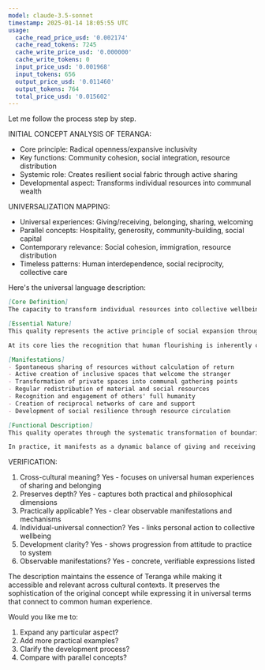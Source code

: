 ```yaml
---
model: claude-3.5-sonnet
timestamp: 2025-01-14 18:05:55 UTC
usage:
  cache_read_price_usd: '0.002174'
  cache_read_tokens: 7245
  cache_write_price_usd: '0.000000'
  cache_write_tokens: 0
  input_price_usd: '0.001968'
  input_tokens: 656
  output_price_usd: '0.011460'
  output_tokens: 764
  total_price_usd: '0.015602'
---
```


Let me follow the process step by step.

INITIAL CONCEPT ANALYSIS OF TERANGA:
- Core principle: Radical openness/expansive inclusivity
- Key functions: Community cohesion, social integration, resource distribution
- Systemic role: Creates resilient social fabric through active sharing
- Developmental aspect: Transforms individual resources into communal wealth

UNIVERSALIZATION MAPPING:
- Universal experiences: Giving/receiving, belonging, sharing, welcoming
- Parallel concepts: Hospitality, generosity, community-building, social capital
- Contemporary relevance: Social cohesion, immigration, resource distribution
- Timeless patterns: Human interdependence, social reciprocity, collective care

Here's the universal language description:

```markdown
[Core Definition]
The capacity to transform individual resources into collective wellbeing through radical openness and active sharing, creating an expansive field of belonging that strengthens social fabric through intentional inclusion and generous engagement with others.

[Essential Nature]
This quality represents the active principle of social expansion through practical generosity, manifesting as a dynamic force that converts private abundance into communal wealth. It operates through conscious dissolution of boundaries between self and other, transforming the act of sharing from a transaction into a way of being.

At its core lies the recognition that human flourishing is inherently collective, expressed through the practical wisdom that resources grow through circulation rather than accumulation. This understanding manifests as both an attitude and a practice, creating spaces of belonging through material and emotional generosity.

[Manifestations]
- Spontaneous sharing of resources without calculation of return
- Active creation of inclusive spaces that welcome the stranger
- Transformation of private spaces into communal gathering points
- Regular redistribution of material and social resources
- Recognition and engagement of others' full humanity
- Creation of reciprocal networks of care and support
- Development of social resilience through resource circulation

[Functional Description]
This quality operates through the systematic transformation of boundaries into bridges, working simultaneously at material and social levels. It begins with recognition of abundance rather than scarcity, leading to practical actions that convert individual resources into collective wealth. The process creates expanding circles of inclusion, each act of sharing strengthening the social fabric while generating new opportunities for connection and exchange.

In practice, it manifests as a dynamic balance of giving and receiving that transcends simple transaction. It creates resilient communities through the continuous circulation of resources, knowledge, and care. This circulation generates a self-reinforcing cycle where increased sharing leads to greater collective abundance, which in turn enables more sharing. The result is a robust social ecosystem characterized by active participation, mutual support, and sustainable growth.
```

VERIFICATION:
1. Cross-cultural meaning? Yes - focuses on universal human experiences of sharing and belonging
2. Preserves depth? Yes - captures both practical and philosophical dimensions
3. Practically applicable? Yes - clear observable manifestations and mechanisms
4. Individual-universal connection? Yes - links personal action to collective wellbeing
5. Development clarity? Yes - shows progression from attitude to practice to system
6. Observable manifestations? Yes - concrete, verifiable expressions listed

The description maintains the essence of Teranga while making it accessible and relevant across cultural contexts. It preserves the sophistication of the original concept while expressing it in universal terms that connect to common human experience.

Would you like me to:
1. Expand any particular aspect?
2. Add more practical examples?
3. Clarify the development process?
4. Compare with parallel concepts?